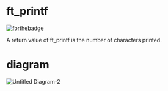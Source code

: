 # ft_printf

[![forthebadge](https://forthebadge.com/images/badges/made-with-c.svg)](https://forthebadge.com)

A return value of ft_printf is the number of characters printed.

# diagram
![Untitled Diagram-2](https://user-images.githubusercontent.com/73845925/156936771-ba44ea02-8823-4ddc-90f8-c1a635cc0c42.png)
